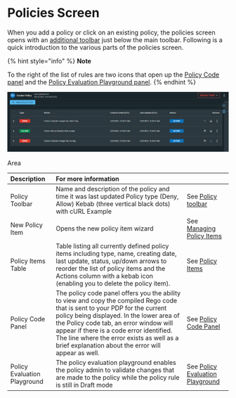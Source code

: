 # Policies Screen

When you add a policy or click on an existing policy, the policies screen opens with an [additional toolbar](policy-toolbar.md) just below the main toolbar. Following is a quick introduction to the various parts of the policies screen.

{% hint style="info" %}
**Note**

To the right of the list of rules are two icons that open up the [Policy Code panel](../policy-code-panel.md) and the [Policy Evaluation Playground panel](../policy-evaluation-playground.md).
{% endhint %}

![](../../../.gitbook/assets/new-policy.png)

Area

| Description | For more information |  |
| :--- | :--- | :--- |
| Policy Toolbar | Name and description of the policy and time it was last updated Policy type \(Deny, Allow\) Kebab \(three vertical black dots\) with cURL Example | See [Policy toolbar](policy-toolbar.md) |
| New Policy Item | Opens the new policy item wizard | See [Managing Policy Items](../policy-items/managing-policy-items.md) |
| Policy Items Table | Table listing all currently defined policy items including type, name, creating date, last update, status, up/down arrows to reorder the list of policy items and the Actions column with a kebab icon \(enabling you to delete the policy item\). | See [Policy Items](../policy-items/) |
| Policy Code Panel | The policy code panel offers you the ability to view and copy the compiled Rego code that is sent to your PDP for the current policy being displayed.   In the lower area of the Policy code tab, an error window will appear if there is a code error identified. The line where the error exists as well as a brief explanation about the error will appear as well. | See [Policy Code Panel](../policy-code-panel.md) |
| Policy Evaluation Playground | The policy evaluation playground enables the policy admin to validate changes that are made to the policy while the policy rule is still in Draft mode | See [Policy Evaluation Playground](../policy-evaluation-playground.md) |

